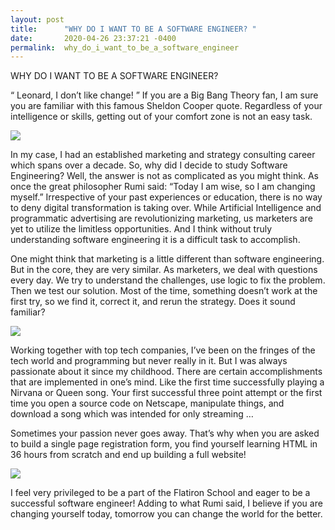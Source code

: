 ```yaml
---
layout: post
title:      "WHY DO I WANT TO BE A SOFTWARE ENGINEER? "
date:       2020-04-26 23:37:21 -0400
permalink:  why_do_i_want_to_be_a_software_engineer
---
```


WHY DO I WANT TO BE A SOFTWARE ENGINEER? 

 “ Leonard, I don’t like change! ” 
 If you are a Big Bang Theory fan,  I am sure you are familiar with this famous Sheldon Cooper quote. Regardless of your intelligence or skills, getting out of your comfort zone is not an easy task.
 
 ![](https://scontent-sjc3-1.xx.fbcdn.net/v/t1.0-9/11377143_10153059772388725_8196750064231238768_n.jpg?_nc_cat=104&_nc_sid=e3f864&_nc_ohc=Zyc-nZnJi5gAX8pDM7D&_nc_ht=scontent-sjc3-1.xx&oh=a6390a5062bbd360f12c2071f15f17f8&oe=5ECDE045)
 

 In my case, I had an established marketing and strategy consulting career which spans over a decade. So, why did I decide to study Software Engineering? Well, the answer is not as complicated as you might think. As once the  great philosopher  Rumi  said: “Today I am wise, so I am changing myself.”  Irrespective of your past experiences or education, there is no way to deny digital transformation is taking over. While Artificial Intelligence and programmatic advertising are revolutionizing marketing, us marketers are yet to utilize the limitless opportunities. And I think without truly understanding software engineering it is a difficult task to accomplish. 
 
 
One might think that marketing is a little different than software engineering. But in the core, they are very similar.  As marketers, we deal with questions every day. We try to understand the challenges, use logic to fix the problem. Then we test our solution. Most of the time, something doesn’t work at the first try, so we find it,  correct it, and rerun the strategy. Does it sound familiar? 

![](https://media0.giphy.com/media/cO2GMlSmqEhWko77KU/200.webp?cid=ecf05e47bb68c7a5da798c44443650b78001a725540722c8&rid=200.webphttp://)


Working together with top tech companies, I’ve been on the fringes of the tech world and programming but never really in it. But I was always passionate about it since my childhood. There are certain accomplishments that are implemented in one’s mind. Like the first time successfully playing a Nirvana or Queen song. Your first successful three point attempt or the first time you open a source code on  Netscape, manipulate things, and download a song which was intended for only streaming … 


Sometimes your passion never goes away. That’s why when  you are asked to build a single page registration form,   you find yourself  learning HTML in 36 hours from scratch and  end up  building a full   website! 


![](https://66.media.tumblr.com/f1afccdba4f87fed272116bc9a1ee5bc/f6fc7ad42964774c-c9/s540x810/76b077b2fa95ba2e8fdf6c33143bdf2916ca5a9a.png)

I feel very privileged to be a part of the Flatiron School and eager to be a successful software engineer! Adding to what Rumi said, I believe if you are changing yourself today, tomorrow you can change the world for the better. 























